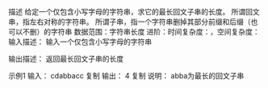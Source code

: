 描述
给定一个仅包含小写字母的字符串，求它的最长回文子串的长度。
所谓回文串，指左右对称的字符串。
所谓子串，指一个字符串删掉其部分前缀和后缀（也可以不删）的字符串
数据范围：字符串长度
进阶：时间复杂度：，空间复杂度：
输入描述：
输入一个仅包含小写字母的字符串

输出描述：
返回最长回文子串的长度

示例1
输入：
cdabbacc
复制
输出：
4
复制
说明：
abba为最长的回文子串
